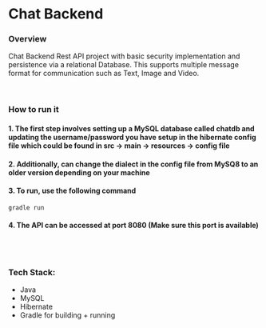 # Chat Backend 
### Overview

Chat Backend Rest API project with basic security implementation and persistence via a relational Database. This supports multiple message format for communication such as Text, Image and Video.

<br>

### How to run it

#### 1. The first step involves setting up a MySQL database called chatdb and updating the username/password you have setup in the hibernate config file which could be found in src -> main -> resources -> config file

#### 2. Additionally, can change the dialect in the config file from MySQ8 to an older version depending on your machine

#### 3. To run, use the following command


```
gradle run
```

#### 4. The API can be accessed at port 8080 (Make sure this port is available)

<br>
<br>

### Tech Stack:
* Java
* MySQL
* Hibernate
* Gradle for building + running


